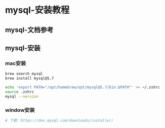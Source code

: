 # mysql-安装教程


## mysql-文档参考

## mysql-安装

### mac安装

```bash
brew search mysql
brew install mysql@5.7

echo 'export PATH="/opt/homebrew/opt/mysql@5.7/bin:$PATH"' >> ~/.zshrc
source .zshrc
mysql --version
```
### window安装

```bash
# 下载：https://dev.mysql.com/downloads/installer/
```